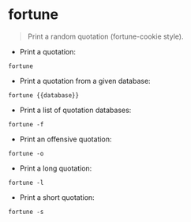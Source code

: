 # fortune

> Print a random quotation (fortune-cookie style).

- Print a quotation:

`fortune`

- Print a quotation from a given database:

`fortune {{database}}`

- Print a list of quotation databases:

`fortune -f`

- Print an offensive quotation:

`fortune -o`

- Print a long quotation:

`fortune -l`

- Print a short quotation:

`fortune -s`
